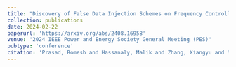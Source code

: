 ```yaml
---
title: "Discovery of False Data Injection Schemes on Frequency Controllers with Reinforcement Learning"
collection: publications
date: 2024-02-22
paperurl: 'https://arxiv.org/abs/2408.16958'
venue: '2024 IEEE Power and Energy Society General Meeting (PES)'
pubtype: 'conference'
citation: 'Prasad, Romesh and Hassanaly, Malik and Zhang, Xiangyu and Sahu, Abhijeet (2024). &quot;Discovery of False Data Injection Schemes on Frequency Controllers with Reinforcement Learning.&quot; <i>Proceedings of the 2024 IEEE Power and Energy Society General Meeting (PES)</i>.'
---
```

